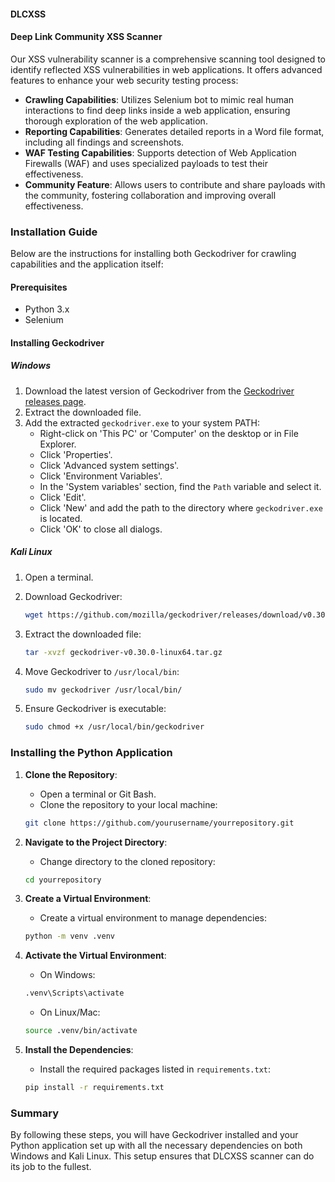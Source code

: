 #### DLCXSS

#### Deep Link Community XSS Scanner

Our XSS vulnerability scanner is a comprehensive scanning tool designed to identify reflected XSS vulnerabilities in web applications. It offers advanced features to enhance your web security testing process:

- **Crawling Capabilities**: Utilizes Selenium bot to mimic real human interactions to find deep links inside a web application, ensuring thorough exploration of the web application.
- **Reporting Capabilities**: Generates detailed reports in a Word file format, including all findings and screenshots.
- **WAF Testing Capabilities**: Supports detection of Web Application Firewalls (WAF) and uses specialized payloads to test their effectiveness.
- **Community Feature**: Allows users to contribute and share payloads with the community, fostering collaboration and improving overall effectiveness.

### Installation Guide
Below are the instructions for installing both Geckodriver for crawling capabilities and the application itself:
#### Prerequisites

- Python 3.x
- Selenium

#### Installing Geckodriver

##### Windows

1. Download the latest version of Geckodriver from the [Geckodriver releases page](https://github.com/mozilla/geckodriver/releases).
2. Extract the downloaded file.
3. Add the extracted `geckodriver.exe` to your system PATH:
    - Right-click on 'This PC' or 'Computer' on the desktop or in File Explorer.
    - Click 'Properties'.
    - Click 'Advanced system settings'.
    - Click 'Environment Variables'.
    - In the 'System variables' section, find the `Path` variable and select it.
    - Click 'Edit'.
    - Click 'New' and add the path to the directory where `geckodriver.exe` is located.
    - Click 'OK' to close all dialogs.

##### Kali Linux

1. Open a terminal.
2. Download Geckodriver:

    ```sh
    wget https://github.com/mozilla/geckodriver/releases/download/v0.30.0/geckodriver-v0.30.0-linux64.tar.gz
    ```

3. Extract the downloaded file:

    ```sh
    tar -xvzf geckodriver-v0.30.0-linux64.tar.gz
    ```

4. Move Geckodriver to `/usr/local/bin`:

    ```sh
    sudo mv geckodriver /usr/local/bin/
    ```

5. Ensure Geckodriver is executable:

    ```sh
    sudo chmod +x /usr/local/bin/geckodriver
    ```

### Installing the Python Application

1. **Clone the Repository**:
    - Open a terminal or Git Bash.
    - Clone the repository to your local machine:

    ```sh
    git clone https://github.com/yourusername/yourrepository.git
    ```

2. **Navigate to the Project Directory**:
    - Change directory to the cloned repository:

    ```sh
    cd yourrepository
    ```

3. **Create a Virtual Environment**:
    - Create a virtual environment to manage dependencies:

    ```sh
    python -m venv .venv
    ```

4. **Activate the Virtual Environment**:

    - On Windows:

    ```sh
    .venv\Scripts\activate
    ```

    - On Linux/Mac:

    ```sh
    source .venv/bin/activate
    ```

5. **Install the Dependencies**:
    - Install the required packages listed in `requirements.txt`:

    ```sh
    pip install -r requirements.txt
    ```


### Summary

By following these steps, you will have Geckodriver installed and your Python application set up with all the necessary dependencies on both Windows and Kali Linux. This setup ensures that DLCXSS scanner can do its job to the fullest.
